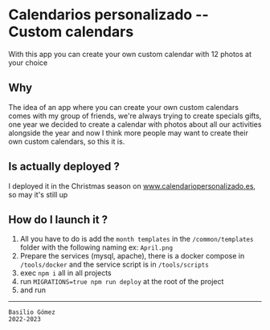 # Calendarios personalizado -- Custom calendars

With this app you can create your own custom calendar with 12 photos at your choice

## Why

The idea of an app where you can create your own custom calendars comes with my group of friends, we're always trying to create specials gifts, one year we decided to create a calendar with photos
about all our activities alongside the year and now I think more people may want to create their own custom calendars, so this it is.

## Is actually deployed ?

I deployed it in the Christmas season on www.calendariopersonalizado.es, so may it's still up

## How do I launch it ?

1. All you have to do is add the `month templates` in the `/common/templates` folder with the following naming ex: `April.png`
2. Prepare the services (mysql, apache), there is a docker compose in `/tools/docker` and the service script is in `/tools/scripts`
3. exec `npm i` all in all projects
4. run `MIGRATIONS=true npm run deploy` at the root of the project
5. and run
------------

```
Basilio Gómez
2022-2023
```
